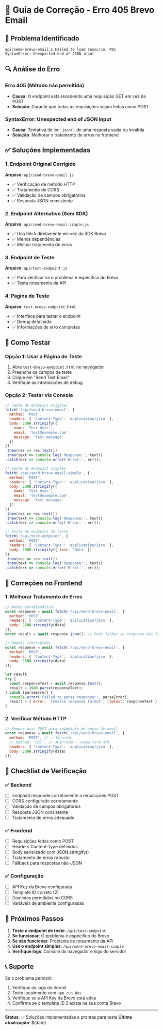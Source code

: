 # 🔧 Guia de Correção - Erro 405 Brevo Email

## 🚨 Problema Identificado
```
api/send-brevo-email:1 Failed to load resource: 405
SyntaxError: Unexpected end of JSON input
```

## 🔍 Análise do Erro

### Erro 405 (Método não permitido)
- **Causa**: O endpoint está recebendo uma requisição GET em vez de POST
- **Solução**: Garantir que todas as requisições sejam feitas como POST

### SyntaxError: Unexpected end of JSON input
- **Causa**: Tentativa de ler `.json()` de uma resposta vazia ou inválida
- **Solução**: Melhorar o tratamento de erros no frontend

## ✅ Soluções Implementadas

### 1. Endpoint Original Corrigido
**Arquivo**: `api/send-brevo-email.js`
- ✅ Verificação de método HTTP
- ✅ Tratamento de CORS
- ✅ Validação de campos obrigatórios
- ✅ Resposta JSON consistente

### 2. Endpoint Alternativo (Sem SDK)
**Arquivo**: `api/send-brevo-email-simple.js`
- ✅ Usa fetch diretamente em vez do SDK Brevo
- ✅ Menos dependências
- ✅ Melhor tratamento de erros

### 3. Endpoint de Teste
**Arquivo**: `api/test-endpoint.js`
- ✅ Para verificar se o problema é específico do Brevo
- ✅ Testa roteamento da API

### 4. Página de Teste
**Arquivo**: `test-brevo-endpoint.html`
- ✅ Interface para testar o endpoint
- ✅ Debug detalhado
- ✅ Informações de erro completas

## 🧪 Como Testar

### Opção 1: Usar a Página de Teste
1. Abra `test-brevo-endpoint.html` no navegador
2. Preencha os campos de teste
3. Clique em "Send Test Email"
4. Verifique as informações de debug

### Opção 2: Testar via Console
```javascript
// Teste do endpoint original
fetch('/api/send-brevo-email', {
  method: 'POST',
  headers: { 'Content-Type': 'application/json' },
  body: JSON.stringify({
    name: 'Test User',
    email: 'test@example.com',
    message: 'Test message'
  })
})
.then(res => res.text())
.then(text => console.log('Response:', text))
.catch(err => console.error('Error:', err));

// Teste do endpoint simples
fetch('/api/send-brevo-email-simple', {
  method: 'POST',
  headers: { 'Content-Type': 'application/json' },
  body: JSON.stringify({
    name: 'Test User',
    email: 'test@example.com',
    message: 'Test message'
  })
})
.then(res => res.text())
.then(text => console.log('Response:', text))
.catch(err => console.error('Error:', err));

// Teste do endpoint de teste
fetch('/api/test-endpoint', {
  method: 'POST',
  headers: { 'Content-Type': 'application/json' },
  body: JSON.stringify({ test: 'data' })
})
.then(res => res.text())
.then(text => console.log('Response:', text))
.catch(err => console.error('Error:', err));
```

## 🔧 Correções no Frontend

### 1. Melhorar Tratamento de Erros
```javascript
// Antes (problemático)
const response = await fetch('/api/send-brevo-email', {
  method: 'POST',
  headers: { 'Content-Type': 'application/json' },
  body: JSON.stringify(data)
});
const result = await response.json(); // Pode falhar se resposta não for JSON

// Depois (corrigido)
const response = await fetch('/api/send-brevo-email', {
  method: 'POST',
  headers: { 'Content-Type': 'application/json' },
  body: JSON.stringify(data)
});

let result;
try {
  const responseText = await response.text();
  result = JSON.parse(responseText);
} catch (parseError) {
  console.error('Failed to parse response:', parseError);
  result = { error: 'Invalid response format', rawText: responseText };
}
```

### 2. Verificar Método HTTP
```javascript
// Sempre usar POST para endpoints de envio de email
const response = await fetch('/api/send-brevo-email', {
  method: 'POST', // ✅ Correto
  // method: 'GET', // ❌ Errado - causa erro 405
  headers: { 'Content-Type': 'application/json' },
  body: JSON.stringify(data)
});
```

## 🚀 Checklist de Verificação

### ✅ Backend
- [ ] Endpoint responde corretamente a requisições POST
- [ ] CORS configurado corretamente
- [ ] Validação de campos obrigatórios
- [ ] Resposta JSON consistente
- [ ] Tratamento de erros adequado

### ✅ Frontend
- [ ] Requisições feitas como POST
- [ ] Headers Content-Type definidos
- [ ] Body serializado com JSON.stringify()
- [ ] Tratamento de erros robusto
- [ ] Fallback para respostas não-JSON

### ✅ Configuração
- [ ] API Key da Brevo configurada
- [ ] Template ID correto (2)
- [ ] Domínios permitidos no CORS
- [ ] Variáveis de ambiente configuradas

## 🔄 Próximos Passos

1. **Teste o endpoint de teste**: `/api/test-endpoint`
2. **Se funcionar**: O problema é específico do Brevo
3. **Se não funcionar**: Problema de roteamento da API
4. **Use o endpoint simples**: `/api/send-brevo-email-simple`
5. **Verifique logs**: Console do navegador e logs do servidor

## 📞 Suporte

Se o problema persistir:
1. Verifique os logs do Vercel
2. Teste localmente com `npm run dev`
3. Verifique se a API Key da Brevo está ativa
4. Confirme se o template ID 2 existe na sua conta Brevo

---

**Status**: ✅ Soluções implementadas e prontas para teste
**Última atualização**: $(date) 